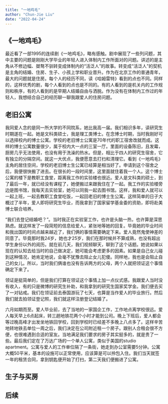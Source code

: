 ```yaml
---
title: "一地鸡毛"
author: "Chun-Jie Liu"
date: "2022-04-24"
---
```


## 《一地鸡毛》

最近看了一部1995的连续剧《一地鸡毛》，略有感触。剧中展现了一些列问题，其中主要的问题是刚刚大学毕业的年轻人进入体制内工作所面对的问题。讲述的是主角从不修边幅、桀骜不驯转变成体制内的“活泛人”的故事。转变成“活泛人”的契机是主角的结婚、住房、生子、小孩上学和职业晋升。作为在北京工作的普通青年，最大的问题就是住房。每个人的经历不同，读《哈姆雷特》看到的点也不同。同样的，这样优秀的剧，每个人看到的点也是不同的。有的人看到的是机关内的工作规则和秩序，有的人看到的是早期人结婚自由与洒脱。作为没有在体制内工作过的年轻人，我想结合自己的经历聊一聊我跟爱人的住房问题。

## 老旧公寓

我同爱人念的是同一所大学的不同院系，她比我高一届。我们相识多年，读研究生时期遂在一起。她是文科类硕士，我是理工类博士。在念博士时期，当时我刚好可以选择校内的博士公寓。学校的老旧博士公寓是70年代的职工宿舍改就而成。这样的博士公寓数量很少，属于校内大一点的三室一厅。里面的设备陈旧，且发霉，厨房几乎无法使用，也没有用于洗澡的热水。但是，相比于四人的研究生宿舍，它有独立的分隔空间。就这一大优点，我便愿意去打扫和清理它。看到《一地鸡毛》主角的居住空间，学校的老旧博士生公寓已经算是相当好了。申请到这个宿舍之后，我便很快搬了进去。在很长的一段时间里，这里面就住着我一个人。这个博士公寓的楼下是教职工食堂，距离我工作的实验楼也很近。爱人是文科类的硕士，到了最后一年，就已经没有课程了，她便搬过来跟我住在了一起。我工作的实验楼旁边是图书馆，我每天去实验室，她可以同我一起去图书馆。这样，我和爱人就可以一起上班，一起去教职工食堂吃饭，一起回老旧的博士生公寓。这样简单的日子大概过了半年，爱人即将研究生毕业，而我拿到了国家留学基金委的资助，即将赴美博士联合培养。

“我们去登记结婚吧？”。当时我正在实验室工作，也许是头脑一热，也许算是深思熟虑。就这样发了一段简短的信息给爱人，紧张地等她的回复。毕竟她的毕业时间和我出国的时间点越来越近了，我们俩的事情需要确定下来。爱人竟然鬼使神差的同意了。毕竟那时我24岁，她也才25岁，我们在那时候并不算成熟，也没有超出学生身份以外的阅历。就在前几天，我们视频聊天，聊到了这个话题。她说如果以现在的认知去给当时的自己做决定，她可能会考虑更多的因素。如果是自己女儿碰到这种情况，她肯定地说，会毫不犹豫去阻止女儿犯傻。同样地，我也是会阻止自己的女儿。所以，当时我们俩谁也没有告诉两方的父母，两个人就把领证这个事情确定下来了。

领证是挺简单的，但是我们打算在领证这个事情上加一点仪式感。我跟爱人当时没有收入，有的只是微博的研究生补助，和我拿到的研究生国家奖学金。我们便去买了一对钻戒。我们在领证前去泰国游玩了七天，也算是当作爱人的毕业旅行。然后我们就去拍领证登记照，我们就这样注册登记结婚了。

六月如期而至。爱人毕业前，去了当地的一家国企工作，工作地点离学校很远。爱人每天早上6点起床，转三趟地铁花两个小时才能到公司。晚上下班后，爱人都会等过晚高峰才出发坐地铁回学校，回到学校时已经差不多晚上八点多了。这样辛苦地转地铁去单位一周之后，我们决定在公司附近租一个房子。跟别人合租会很不方便，也很难遇到合适的室友。当地满足我们要求的房子其实挺多的，就是贵了一些。最后我们定在了万达广场的一个单人公寓，类似于美国的studio apartment。公寓与爱人的工作单位隔了一条街，她走到办公室需要5分钟。公寓大概50平米，基本的设施可以正常使用，应该算是可以拎包入住。我们当天就签一年的租赁合同，拿到钥匙便开始了打扫，第二天我们便搬进了公寓。



## 生子与买房




## 后续


